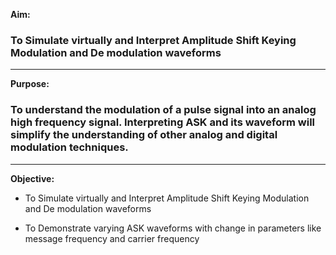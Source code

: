 **Aim:**
### To Simulate virtually and Interpret Amplitude Shift Keying Modulation and De modulation waveforms
___
**Purpose:**
### To understand the modulation of a pulse signal into an analog high frequency signal. Interpreting ASK and its waveform will simplify the understanding of other analog and digital modulation techniques.
___
**Objective:**
+ To Simulate virtually and Interpret Amplitude Shift Keying Modulation and De modulation waveforms

+ To Demonstrate varying ASK waveforms with change in parameters like message frequency and carrier frequency

